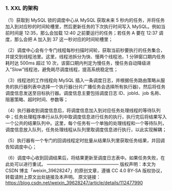 ### 1. XXL 的架构

（1）获取到 MySQL 锁的调度中心从 MySQL 获取未来 5 秒内的任务，并将任务加入到对应秒的时间轮槽里，然后更新任务的下次执行时间写入 MySQL。例如当前时间是 12:35，那么会加载 12:40 之前要运行的任务；若任务 A 要在 12:37 调度，那么会把 A 加入到 37 这一秒对应的时间轮槽里；

（2）调度中心会有个专门线程每秒扫描时间轮，获取当前秒要执行的任务集合，并提交到线程池里。这里，线程池拆分为快、慢两个线程池，1 分钟窗口期内任务耗时达 500ms 超过 10 次，该窗口期内判定为慢任务，慢任务自动降级进入”Slow”线程池，避免耗尽调度线程，提高系统稳定性；

（3）线程池的工作线程向 MySQL 插入一条调度日志，并根据任务路由策略从服务的执行器列表中选择一个执行器(分片广播任务会选择所有执行器)，然后将任务调度信息发送至目标执行器。调度信息主要包括调度日志 ID、jobId、job 名称、阻塞策略、超时时间、参数等；

（4）执行器收到调度信息后，将调度信息加入到对应任务处理线程的等待队列中；任务处理程序串行从队列中取调度信息进行任务的执行，执行完后将结果写入一个公共的结果队列中。这里，每个任务有一个单独的处理线程和一个等待队列，调度信息放入队列，任务处理线程从队列里取调度信息进行执行，以此实现解耦；

（5）执行器有一个专门的回调线程定时批量从结果队列里获取任务结果，并回调告知调度中心；

（6）调度中心收到回调结果后，将结果更新至调度日志表中。如果任务失败，在此处可以进行重试。
————————————————
版权声明：本文为 CSDN 博主「weixin_39628247」的原创文章，遵循 CC 4.0 BY-SA 版权协议，转载请附上原文出处链接及本声明。
原文链接：https://blog.csdn.net/weixin_39628247/article/details/112477990
